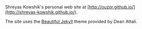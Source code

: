 Shreyas Kowshik's personal web site at [http://ouzor.github.io/](http://shreyas-kowshik.github.io/).

The site uses the [Beautiful Jekyll](http://deanattali.com/beautiful-jekyll) theme provided by Dean Attali.
